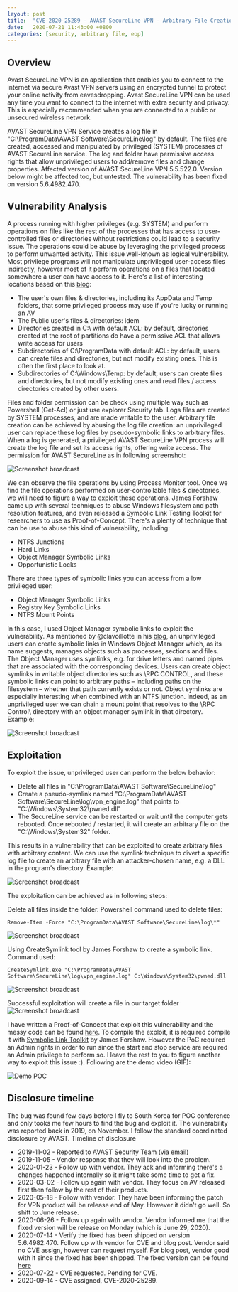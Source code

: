 ```yaml
---
layout: post
title:  "CVE-2020-25289 - AVAST SecureLine VPN - Arbitrary File Creation Vulnerability"
date:   2020-07-21 11:43:00 +0800
categories: [security, arbitrary file, eop]
---
```


Overview
--------
Avast SecureLine VPN is an application that enables you to connect to the internet via secure Avast VPN servers using an encrypted tunnel to protect your online activity from eavesdropping. Avast SecureLine VPN can be used any time you want to connect to the internet with extra security and privacy. This is especially recommended when you are connected to a public or unsecured wireless network.

AVAST SecureLine VPN Service creates a log file in "C:\ProgramData\AVAST Software\SecureLine\log\" by default. The files are created, accessed and manipulated by privileged (SYSTEM) processes of AVAST SecureLine service. The log and folder have permissive access rights that allow unprivileged users to add/remove files and change properties. Affected version of AVAST SecureLine VPN 5.5.522.0. Version below might be affected too, but untested. The vulnerability has been fixed on version 5.6.4982.470.

Vulnerability Analysis
----------------------
A process running with higher privileges (e.g. SYSTEM) and perform operations on files like the rest of the processes that has access to user-controlled files or directories without restrictions could lead to a security issue. The operations could be abuse by leveraging the privileged process to perform unwanted activity. This issue well-known as logical vulnerability. Most privilege programs will not manipulate unprivileged user-access files indirectly, however most of it perform operations on a files that located somewhere a user can have access to it. Here's a list of interesting locations based on this [blog](https://offsec.almond.consulting/intro-to-file-operation-abuse-on-Windows.html):
- The user's own files & directories, including its AppData and Temp folders, that some privileged process may use if you're lucky or running an AV
- The Public user's files & directories: idem
- Directories created in C:\ with default ACL: by default, directories created at the root of partitions do have a permissive ACL that allows write access for users
- Subdirectories of C:\ProgramData with default ACL: by default, users can create files and directories, but not modify existing ones. This is often the first place to look at.
- Subdirectories of C:\Windows\Temp: by default, users can create files and directories, but not modify existing ones and read files / access directories created by other users.

Files and folder permission can be check using multiple way such as Powershell (Get-Acl) or just use explorer Security tab. Logs files are created by SYSTEM processes, and are made writable to the user. Arbitrary file creation can be achieved by abusing the log file creation: an unprivileged user can replace these log files by pseudo-symbolic links to arbitrary files. When a log is generated, a privileged AVAST SecureLine VPN process will create the log file and set its access rights, offering write access. The permission for AVAST SecureLine as in following screenshot:

![Screenshot broadcast](https://raw.githubusercontent.com/nafiez/nafiez.github.io/master/static/img/acl.png "ACL issue")

We can observe the file operations by using Process Monitor tool. Once we find the file operations performed on user-controllable files & directories, we will need to figure a way to exploit these operations. James Forshaw came up with several techniques to abuse Windows filesystem and path resolution features, and even released a Symbolic Link Testing Toolkit for researchers to use as Proof-of-Concept. There's a plenty of technique that can be use to abuse this kind of vulnerability, including:
- NTFS Junctions
- Hard Links
- Object Manager Symbolic Links
- Opportunistic Locks

There are three types of symbolic links you can access from a low privileged user:
- Object Manager Symbolic Links
- Registry Key Symbolic Links 
- NTFS Mount Points

In this case, I used Object Manager symbolic links to exploit the vulnerability. As mentioned by @clavoillotte in his [blog](https://offsec.almond.consulting/intro-to-file-operation-abuse-on-Windows.html), an unprivileged users can create symbolic links in Windows Object Manager which, as its name suggests, manages objects such as processes, sections and files. The Object Manager uses symlinks, e.g. for drive letters and named pipes that are associated with the corresponding devices. Users can create object symlinks in writable object directories such as \RPC CONTROL\, and these symbolic links can point to arbitrary paths – including paths on the filesystem – whether that path currently exists or not. Object symlinks are especially interesting when combined with an NTFS junction. Indeed, as an unprivileged user we can chain a mount point that resolves to the \RPC Control\ directory with an object manager symlink in that directory. Example:

![Screenshot broadcast](https://offsec.almond.consulting/images/intro-to-file-operation-abuse-on-Windows/object_manager_symbolic_links.png "Object Manager")

Exploitation
------------
To exploit the issue, unprivileged user can perform the below behavior:
- Delete all files in "C:\ProgramData\AVAST Software\SecureLine\log\"
- Create a pseudo-symlink named "C:\ProgramData\AVAST Software\SecureLine\log\vpn_engine.log" that points to "C:\Windows\System32\pwned.dll"
- The SecureLine service can be restarted or wait until the computer gets rebooted. Once rebooted / restarted, it will create an arbitrary file on the "C:\Windows\System32\" folder.

This results in a vulnerability that can be exploited to create arbitrary files with arbitrary content. We can use the symlink technique to divert a specific log file  to create an arbitrary file with an attacker-chosen name, e.g. a DLL in the program's directory. Example:

![Screenshot broadcast](https://offsec.almond.consulting/images/intro-to-file-operation-abuse-on-Windows/product_x_exploit_symlink.png "Symlink Exploit")

The exploitation can be achieved as in following steps:

Delete all files inside the folder. Powershell command used to delete files:
```
Remove-Item -Force "C:\ProgramData\AVAST Software\SecureLine\log\*"
```
![Screenshot broadcast](https://raw.githubusercontent.com/nafiez/nafiez.github.io/master/static/img/delete_logs.png "File deleted")

Using CreateSymlink tool by James Forshaw to create a symbolic link. Command used:
```
CreateSymlink.exe "C:\ProgramData\AVAST Software\SecureLine\log\vpn_engine.log" C:\Windows\System32\pwned.dll
```
![Screenshot broadcast](https://raw.githubusercontent.com/nafiez/nafiez.github.io/master/static/img/createsymlink.png "Create Symbolic Link")

Successful exploitation will create a file in our target folder
![Screenshot broadcast](https://raw.githubusercontent.com/nafiez/nafiez.github.io/master/static/img/success_arb_create.png "Successful exploitation")

I have written a Proof-of-Concept that exploit this vulnerability and the messy code can be found [here](https://raw.githubusercontent.com/nafiez/Vulnerability-Research/master/avast_secureline_vpn_poc.c). To compile the exploit, it is required compile it with [Symbolic Link Toolkit](https://github.com/googleprojectzero/symboliclink-testing-tools) by James Forshaw. However the PoC required an Admin rights in order to run since the start and stop service are required an Admin privilege to perform so. I leave the rest to you to figure another way to exploit this issue :). Following are the demo video (GIF):

![Demo POC](https://raw.githubusercontent.com/nafiez/nafiez.github.io/master/static/img/avast-pwned-eop.gif)

Disclosure timeline
-------------------
The bug was found few days before I fly to South Korea for POC conference and only tooks me few hours to find the bug and exploit it. The vulnerability was reported back in 2019, on November. I follow the standard coordinated disclosure by AVAST. Timeline of disclosure

- 2019-11-02 - Reported to AVAST Security Team (via email)
- 2019-11-05 - Vendor response that they will look into the problem.
- 2020-01-23 - Follow up with vendor. They ack and informing there's a changes happened internally so it might take some time to get a fix.  
- 2020-03-02 - Follow up again with vendor. They focus on AV released first then follow by the rest of their products.
- 2020-05-18 - Follow with vendor. They have been informing the patch for VPN product will be release end of May. However it didn't go well. So shift to June release.
- 2020-06-26 - Follow up again with vendor. Vendor informed me that the fixed version will be release on Monday (which is June 29, 2020). 
- 2020-07-14 - Verify the fixed has been shipped on version 5.6.4982.470. Follow up with vendor for CVE and blog post. Vendor said no CVE assign, however can request myself. For blog post, vendor good with it since the fixed has been shipped. The fixed version can be found [here](https://bits.avcdn.net/productfamily_VPN/insttype_PRO/platform_WIN/installertype_ONLINE/build_RELEASE/cookie_mmm_scl_003_999_a4g_m)
- 2020-07-22 - CVE requested. Pending for CVE.
- 2020-09-14 - CVE assigned, CVE-2020-25289. 
